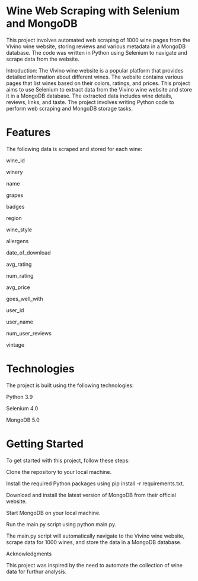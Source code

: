 
# Wine Web Scraping with Selenium and MongoDB
This project involves automated web scraping of 1000 wine pages from the Vivino wine website, storing reviews and various metadata in a MongoDB database. The code was written in Python using Selenium to navigate and scrape data from the website.

Introduction:
The Vivino wine website is a popular platform that provides detailed information about different wines. The website contains various pages that list wines based on their colors, ratings, and prices. This project aims to use Selenium to extract data from the Vivino wine website and store it in a MongoDB database. The extracted data includes wine details, reviews, links, and taste. The project involves writing Python code to perform web scraping and MongoDB storage tasks.


# Features
The following data is scraped and stored for each wine:

wine_id

winery

name

grapes

badges

region

wine_style

allergens

date_of_download

avg_rating

num_rating

avg_price

goes_well_with

user_id

user_name

num_user_reviews

vintage


# Technologies

The project is built using the following technologies:

Python 3.9

Selenium 4.0

MongoDB 5.0

# Getting Started

To get started with this project, follow these steps:

Clone the repository to your local machine.

Install the required Python packages using pip install -r requirements.txt.

Download and install the latest version of MongoDB from their official website.

Start MongoDB on your local machine.

Run the main.py script using python main.py.

The main.py script will automatically navigate to the Vivino wine website, scrape data for 1000 wines, and store the data in a MongoDB database.


Acknowledgments

This project was inspired by the need to automate the collection of wine data for furthur analysis.
